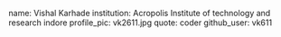 name: Vishal Karhade
institution: Acropolis Institute of technology and research indore
profile_pic: vk2611.jpg
quote: coder
github_user: vk611
